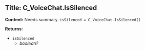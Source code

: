## Title: C_VoiceChat.IsSilenced

**Content:**
Needs summary.
`isSilenced = C_VoiceChat.IsSilenced()`

**Returns:**
- `isSilenced`
  - *boolean?*